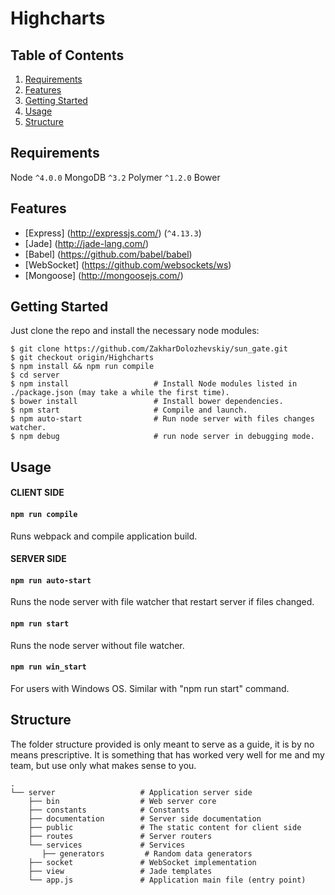 Highcharts
=======================

Table of Contents
-----------------
1. [Requirements](#requirements)
1. [Features](#features)
1. [Getting Started](#getting-started)
1. [Usage](#usage)
1. [Structure](#structure)

Requirements
------------

Node `^4.0.0`
MongoDB `^3.2`
Polymer `^1.2.0`
Bower

Features
--------
* [Express] (http://expressjs.com/) (`^4.13.3`)
* [Jade] (http://jade-lang.com/)
* [Babel] (https://github.com/babel/babel)
* [WebSocket] (https://github.com/websockets/ws)
* [Mongoose] (http://mongoosejs.com/)

Getting Started
---------------

Just clone the repo and install the necessary node modules:

```shell
$ git clone https://github.com/ZakharDolozhevskiy/sun_gate.git
$ git checkout origin/Highcharts
$ npm install && npm run compile
$ cd server
$ npm install                   # Install Node modules listed in ./package.json (may take a while the first time).
$ bower install                 # Install bower dependencies. 
$ npm start                     # Compile and launch.
$ npm auto-start                # Run node server with files changes watcher.
$ npm debug                     # run node server in debugging mode.  
```

Usage
-----

#### CLIENT SIDE 

#### `npm run compile`
Runs webpack and compile application build.

#### SERVER SIDE 

#### `npm run auto-start`
Runs the node server with file watcher that restart server if files changed.

#### `npm run start`
Runs the node server without file watcher.

#### `npm run win_start`
For users with Windows OS. Similar with "npm run start" command.

Structure
---------

The folder structure provided is only meant to serve as a guide, it is by no means prescriptive. It is something that has worked very well for me and my team, but use only what makes sense to you.

```
.
└── server                   # Application server side
    ├── bin                  # Web server core
    ├── constants            # Constants
    ├── documentation        # Server side documentation
    ├── public               # The static content for client side
    ├── routes               # Server routers
    └── services             # Services
       ├── generators         # Random data generators
    ├── socket               # WebSocket implementation
    ├── view                 # Jade templates
    └── app.js               # Application main file (entry point)
```